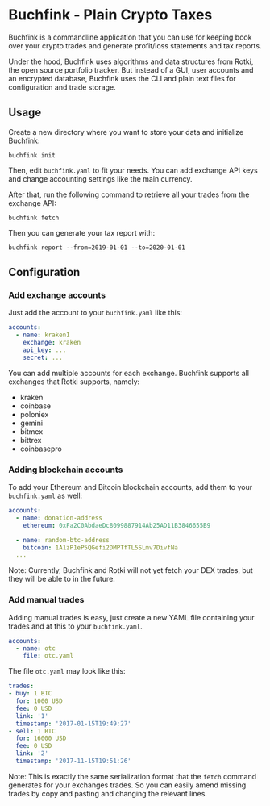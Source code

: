 Buchfink - Plain Crypto Taxes
=============================

Buchfink is a commandline application that you can use for keeping book over
your crypto trades and generate profit/loss statements and tax reports.

Under the hood, Buchfink uses algorithms and data structures from Rotki, the
open source portfolio tracker. But instead of a GUI, user accounts and an
encrypted database, Buchfink uses the CLI and plain text files for
configuration and trade storage.

## Usage

Create a new directory where you want to store your data and initialize Buchfink:

    buchfink init

Then, edit `buchfink.yaml` to fit your needs. You can add exchange API keys and
change accounting settings like the main currency.

After that, run the following command to retrieve all your trades from the
exchange API:

    buchfink fetch

Then you can generate your tax report with:

    buchfink report --from=2019-01-01 --to=2020-01-01

## Configuration

### Add exchange accounts

Just add the account to your `buchfink.yaml` like this:

```yaml
accounts:
  - name: kraken1
    exchange: kraken
    api_key: ...
    secret: ...
```

You can add multiple accounts for each exchange. Buchfink supports all
exchanges that Rotki supports, namely:

  * kraken
  * coinbase
  * poloniex
  * gemini
  * bitmex
  * bittrex
  * coinbasepro

### Adding blockchain accounts

To add your Ethereum and Bitcoin blockchain accounts, add them to your
`buchfink.yaml` as well:

```yaml
accounts:
  - name: donation-address
    ethereum: 0xFa2C0AbdaeDc8099887914Ab25AD11B3846655B9

  - name: random-btc-address
    bitcoin: 1A1zP1eP5QGefi2DMPTfTL5SLmv7DivfNa
  ...
```

Note: Currently, Buchfink and Rotki will not yet fetch your DEX trades, but
they will be able to in the future.

### Add manual trades

Adding manual trades is easy, just create a new YAML file containing your
trades and at this to your `buchfink.yaml`.

```yaml
accounts:
  - name: otc
    file: otc.yaml
```

The file `otc.yaml` may look like this:

```yaml
trades:
- buy: 1 BTC
  for: 1000 USD
  fee: 0 USD
  link: '1'
  timestamp: '2017-01-15T19:49:27'
- sell: 1 BTC
  for: 16000 USD
  fee: 0 USD
  link: '2'
  timestamp: '2017-11-15T19:51:26'
```

Note: This is exactly the same serialization format that the `fetch` command
generates for your exchanges trades. So you can easily amend missing trades by
copy and pasting and changing the relevant lines.
